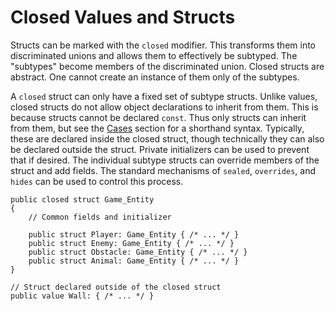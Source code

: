 # Closed Values and Structs

Structs can be marked with the `closed` modifier. This transforms them into discriminated
unions and allows them to effectively be subtyped. The "subtypes" become members of the
discriminated union. Closed structs are abstract. One cannot create an instance of them
only of the subtypes.

A `closed` struct can only have a fixed set of subtype structs. Unlike values, closed structs do not
 allow object declarations to inherit from them. This is because structs cannot be declared `const`.
Thus only structs can inherit from them, but see the [Cases](cases.md) section for a shorthand
syntax. Typically, these are declared inside the closed struct, though technically they can also be
declared outside the struct. Private initializers can be used to prevent that if desired. The
individual subtype structs can override members of the struct and add fields. The standard
mechanisms of `sealed`, `overrides`, and `hides` can be used to control this process.

```azoth
public closed struct Game_Entity
{
    // Common fields and initializer

    public struct Player: Game_Entity { /* ... */ }
    public struct Enemy: Game_Entity { /* ... */ }
    public struct Obstacle: Game_Entity { /* ... */ }
    public struct Animal: Game_Entity { /* ... */ }
}

// Struct declared outside of the closed struct
public value Wall: { /* ... */ }
```
